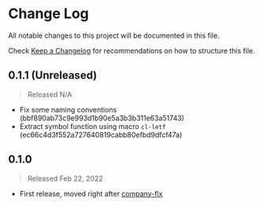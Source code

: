 # Change Log

All notable changes to this project will be documented in this file.

Check [Keep a Changelog](http://keepachangelog.com/) for recommendations on how to structure this file.


## 0.1.1 (Unreleased)
> Released N/A

* Fix some naming conventions (bbf890ab73c9e993d1b90e5a3b3b311e63a51743)
* Extract symbol function using macro `cl-letf` (ec66c4d3f552a727640819cabb80efbd9dfcf47a)

## 0.1.0
> Released Feb 22, 2022

* First release, moved right after [company-flx](https://github.com/PythonNut/company-flx)

